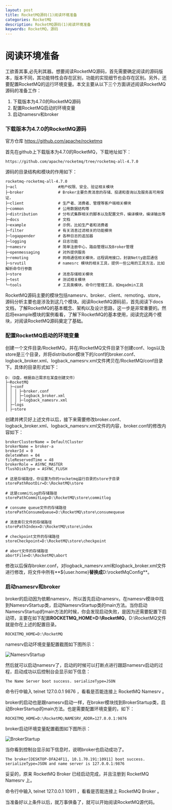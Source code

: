 ```yaml
---
layout: post
title: RocketMQ源码(1)阅读环境准备
categories: RocketMQ
description: RocketMQ源码(1)阅读环境准备
keywords: RocketMQ，源码
---
```


# 阅读环境准备

工欲善其事,必先利其器。想要阅读RocketMQ源码，首先需要确定阅读的源码版本，版本不同，其功能特性会存在区别，功能的实现细节也会存在区别。另外，还要配置RocketMQ的运行环境变量。本文主要从以下三个方面讲述阅读RocketMQ源码的准备工作：

1. 下载版本为4.7.0的RocketMQ源码
2. 配置RocketMQ启动的环境变量
3. 启动namesrv和broker

### 下载版本为4.7.0的RocketMQ源码

官方仓库 https://github.com/apache/rocketmq

首先在github上下载版本为4.7.0的RocketMQ，下载地址如下：

```text
https://github.com/apache/rocketmq/tree/rocketmq-all-4.7.0
```

源码的目录结构和模块的作用如下：

```text
rocketmq-rocketmq-all-4.7.0
├─acl                  #用户权限、安全、验证相关模块
├─broker               # Broker主要负责消息的存储、投递和查询以及服务高可用保证，
├─client               # 生产者、消费者、管理等客户端相关模块
├─common               # 公用数据结构等
├─distribution         # 分布式集群相关的脚本以及配置文件，编译模块，编译输出等
├─docs                 # 文档
├─example              # 示例，比如生产者和消费者
├─filter               # 有关消息过滤相关的功能模块
├─logappender          # 各种日志的追加器
├─logging              # 日志功能
├─namesrv              # 简单注册中心，路由管理以及Broker管理
├─openmessaging        # 对外提供服务
├─remoting             # 网络通信相关模块，远程调用接口，封装Netty底层通信
├─srvutil              # namesrc 模块的相关工具，提供一些公用的工具方法，比如解析命令行参数
├─store                # 消息存储相关模块
├─test                 # 测试相关模块
└─tools                # 工具类模块，命令行管理工具，如mqadmin工具
```

RocketMQ源码主要的模块包括namesrv、broker、client、remoting、store，源码分析主要也是涉及到这几个模块。阅读RocketMQ源码前，首先阅读下docs文档，了解RocketMQ的基本概念、架构以及设计思路，这一步是非常重要的。然后将example模块的案例看看，了解下RocketMQ的基本使用，阅读完这两个模块，对阅读RocketMQ源码奠定了基础。

### 配置RocketMQ启动的环境变量

创建一个文件目录/RocketMQ，并在/RocketMQ文件目录下创建conf、logs以及store是三个目录，并将distribution模块下的/conf的broker.conf、logback_broker.xml、logback_namesrv.xml文件拷贝在/RocketMQ/conf目录下。具体的目录形式如下：

```text
D:（D盘，根据自己需求在某盘创建文件）
├─RocketMQ                  
│ ├─conf
│ │ │ ├─broker.conf
│ │ │ ├─logback_broker.xml
│ │ │ ├─logback_namesrv.xml
│ ├─logs
│ ├─store
```

创建并拷贝好上述文件以后，接下来需要修改broker.conf、logback_broker.xml、logback_namesrv.xml文件的内容，broker.conf的修改内容如下：

```text
brokerClusterName = DefaultCluster
brokerName = broker-a
brokerId = 0
deleteWhen = 04
fileReservedTime = 48
brokerRole = ASYNC_MASTER
flushDiskType = ASYNC_FLUSH

# 这是存储路径，你设置为你的rocketmq运行目录的store子目录
storePathRootDir=D:\RocketMQ\store

# 这是commitLog的存储路径
storePathCommitLog=D:\RocketMQ\store\commitlog

# consume queue文件的存储路径
storePathConsumeQueue=D:\RocketMQ\store\consumequeue

# 消息索引文件的存储路径
storePathIndex=D:\RocketMQ\store\index

# checkpoint文件的存储路径
storeCheckpoint=D:\RocketMQ\store\checkpoint

# abort文件的存储路径
abortFile=D:\RocketMQ\abort
```

修改以后保存broker.conf，对logback_namesrv.xml和logback_broker.xml文件进行修改，将文件中所有**${user.home}**替换成**D:\rocketMqConfig**。

### 启动namesrv和broker

broker的启动因为依赖namesrv，所以首先启动namesrv。在namesrv模块中找到NamesrvStartup类，启动NamesrvStartup类的main方法。当你启动NamesrvStartup的main方法的时候，你会发现启动失败，是因为还需要配置下启动项，主要在如下配置**ROCKETMQ_HOME=D:\RocketMQ**，D:\RocketMQ文件就是你在上述的配置目录。

```text
ROCKETMQ_HOME=D:\RocketMQ
```

namesrv启动环境变量配置截图如下图所示：

![NamesrvStartup](/images/posts/blog/rocketmq/NamesrvStartup.png)

然后就可以启动namesrv了，启动的时候可以打断点进行跟踪namesrv启动的过程，启动成功以后控制台会显示如下信息：

```text
The Name Server boot success. serializeType=JSON
```

命令行中输入 telnet 127.0.0.1 9876 ，看看是否能连接上 RocketMQ Namesrv 。

broker的启动也是跟namesrv启动一样，在broker模块找到BrokerStartup类，启动BrokerStartup的main方法。也是需要配置环境变量的，如下：

```text
ROCKETMQ_HOME=D:\RocketMQ;NAMESRV_ADDR=127.0.0.1:9876
```

broker启动环境变量配置截图如下图所示：

![BrokerStartup](/images/posts/blog/rocketmq/BrokerStartup.png)

当你看到控制台显示如下信息时，说明broker也启动成功了。

```text
The broker[DESKTOP-DFA24F11, 10.1.70.191:10911] boot success. serializeType=JSON and name server is 127.0.0.1:9876
```

妥妥的，原来 RocketMQ Broker 已经启动完成，并且注册到 RocketMQ Namesrv 上。

命令行中输入 telnet 127.0.0.1 10911 ，看看是否能连接上 RocketMQ Broker 。

当准备好以上条件以后，就万事俱备了，就可以开始阅读RocketMQ源代码。